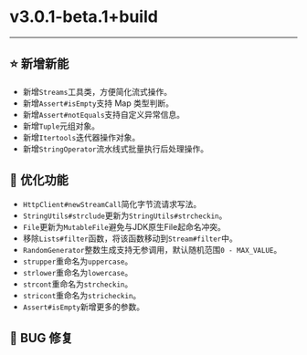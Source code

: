 # v3.0.1-beta.1+build

---------------------

## ⭐ 新增新能

- 新增`Streams`工具类，方便简化流式操作。
- 新增`Assert#isEmpty`支持 Map 类型判断。
- 新增`Assert#notEquals`支持自定义异常信息。
- 新增`Tuple`元组对象。
- 新增`Itertools`迭代器操作对象。
- 新增`StringOperator`流水线式批量执行后处理操作。

## 👻 优化功能

- `HttpClient#newStreamCall`简化字节流请求写法。
- `StringUtils#strclude`更新为`StringUtils#strcheckin`。
- `File`更新为`MutableFile`避免与JDK原生File起命名冲突。
- 移除`Lists#filter`函数，将该函数移动到`Stream#filter`中。
- `RandomGenerator`整数生成支持无参调用，默认随机范围`0 - MAX_VALUE`。
- `strupper`重命名为`uppercase`。
- `strlower`重命名为`lowercase`。
- `strcont`重命名为`strcheckin`。
- `stricont`重命名为`stricheckin`。
- `Assert#isEmpty`新增更多的参数。

## 🐞 BUG 修复
